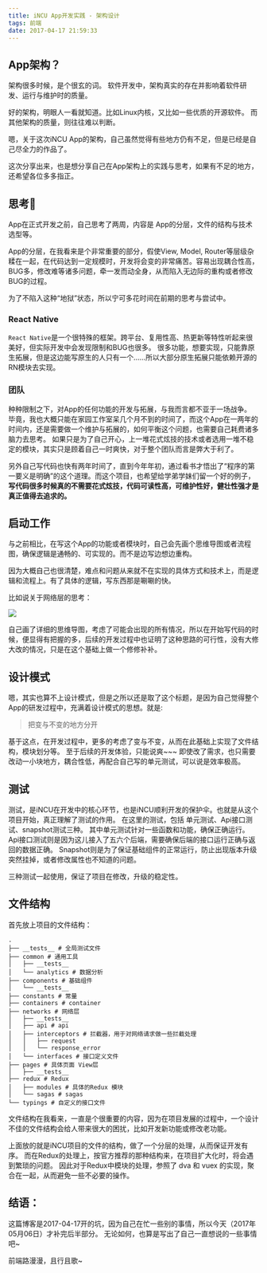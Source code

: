 ```yaml
---
title: iNCU App开发实践 - 架构设计
tags: 前端
date: 2017-04-17 21:59:33
---
```


## App架构？
架构很多时候，是个很玄的词。
软件开发中，架构真实的存在并影响着软件研发、运行与维护时的质量。

好的架构，明眼人一看就知道。比如Linux内核，又比如一些优质的开源软件。
而其他架构的质量，则往往难以判断。

嗯，关于这次iNCU App的架构，自己虽然觉得有些地方仍有不足，但是已经是自己尽全力的作品了。

这次分享出来，也是想分享自己在App架构上的实践与思考，如果有不足的地方，还希望各位多多指正。
<!-- more -->
## 思考🤔
App在正式开发之前，自己思考了两周，内容是 App的分层，文件的结构与技术选型等。

App的分层，在我看来是个非常重要的部分，假使View, Model, Router等层级杂糅在一起，在代码达到一定规模时，开发将会变的非常痛苦。容易出现耦合性高，BUG多，修改难等诸多问题，牵一发而动全身，从而陷入无边际的重构或者修改BUG的过程。

为了不陷入这种“地狱”状态，所以宁可多花时间在前期的思考与尝试中。

### React Native

`React Native`是一个很特殊的框架。跨平台、复用性高、热更新等特性听起来很美好，但实际开发中会发现限制和BUG也很多。
很多功能，想要实现，只能靠原生拓展，但是这边能写原生的人只有一个……所以大部分原生拓展只能依赖开源的RN模块去实现。

### 团队
种种限制之下，对App的任何功能的开发与拓展，与我而言都不亚于一场战争。
毕竟，我也大概只能在家园工作室呆几个月不到的时间了，而这个App在一两年的时间内，还是需要做一个维护与拓展的，如何平衡这个问题，也需要自己耗费诸多脑力去思考。
如果只是为了自己开心，上一堆花式炫技的技术或者选用一堆不稳定的模块，其实只是顾着自己一时爽快，对于整个团队而言是弊大于利了。

另外自己写代码也快有两年时间了，直到今年年初，通过看书才悟出了“程序的第一要义是明确”的这个道理。而这个项目，也希望给学弟学妹们留一个好的例子，**写代码很多时候真的不需要花式炫技，代码可读性高，可维护性好，健壮性强才是真正值得去追求的。**

## 启动工作
与之前相比，在写这个App的功能或者模块时，自己会先画个思维导图或者流程图，确保逻辑是通畅的、可实现的。而不是边写边想边重构。

因为大概自己也很清楚，难点和问题从来就不在实现的具体方式和技术上，而是逻辑和流程上。有了具体的逻辑，写东西那是唰唰的快。

比如说关于网络层的思考：

![](http://7xoxxe.com1.z0.glb.clouddn.com/2017-05-06-%E4%BA%91%E5%AE%B6%E5%9B%ADToken%E6%9C%89%E6%95%88%E6%9C%9F%E4%B8%BA2%E5%B0%8F%E6%97%B6.png)

自己画了详细的思维导图，考虑了可能会出现的所有情况，所以在开始写代码的时候，便显得有把握的多，后续的开发过程中也证明了这种思路的可行性，没有大修大改的情况，只是在这个基础上做一个修修补补。

## 设计模式

嗯，其实也算不上设计模式，但是之所以还是取了这个标题，是因为自己觉得整个App的研发过程中，充满着设计模式的思想。就是:

> 把变与不变的地方分开

基于这点，在开发过程中，更多的考虑了变与不变，从而在此基础上实现了文件结构，模块划分等。
至于后续的开发体验，只能说爽~~~
即使改了需求，也只需要改动一小块地方，耦合性低，再配合自己写的单元测试，可以说是效率极高。

## 测试

测试，是iNCU在开发中的核心环节，也是iNCU顺利开发的保护伞。也就是从这个项目开始，真正理解了测试的作用。
在这里的测试，包括 单元测试、Api接口测试、snapshot测试三种。
其中单元测试针对一些函数和功能，确保正确运行。
Api接口测试则是因为这儿接入了五六个后端，需要确保后端的接口运行正确与返回的数据正确。
Snapshot则是为了保证基础组件的正常运行，防止出现版本升级突然挂掉，或者修改属性也不知道的问题。

三种测试一起使用，保证了项目在修改，升级的稳定性。

## 文件结构

首先放上项目的文件结构：

    .
    ├── __tests__ # 全局测试文件
    ├── common # 通用工具
    │   ├── __tests__
    │   └── analytics # 数据分析 
    ├── components # 基础组件
    │   └── __tests__
    ├── constants # 常量
    ├── containers # container
    ├── networks # 网络层
    │   ├── __tests__
    │   ├── api # api
    │   ├── interceptors # 拦截器，用于对网络请求做一些拦截处理
    │   │   ├── request
    │   │   └── response_error
    │   └── interfaces # 接口定义文件
    ├── pages # 具体页面 View层
    │   ├── __tests__
    ├── redux # Redux
    │   ├── modules # 具体的Redux 模块
    │   └── sagas # sagas 
    └── typings # 自定义的接口文件

  
文件结构在我看来，一直是个很重要的内容，因为在项目发展的过程中，一个设计不佳的文件结构会给人带来很大的困扰，比如开发新功能或修改老功能。

上面放的就是iNCU项目的文件的结构，做了一个分层的处理，从而保证开发有序。
而在Redux的处理上，按官方推荐的那种结构来，在项目扩大化时，将会遇到繁琐的问题。
因此对于Redux中模块的处理，参照了 dva 和 vuex 的实现，聚合在一起，从而避免一些不必要的操作。

## 结语：

这篇博客是2017-04-17开的坑，因为自己在忙一些别的事情，所以今天（2017年05月06日）才补完后半部分。
无论如何，也算是写出了自己一直想说的一些事情吧~

前端路漫漫，且行且歌~
